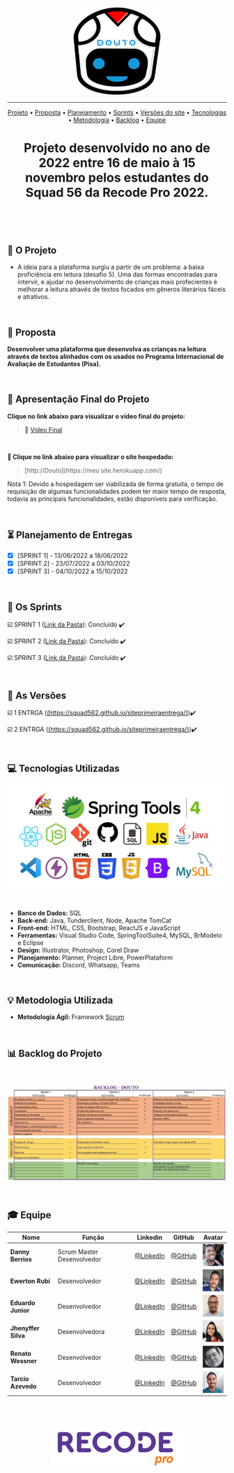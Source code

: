 <br>

<p align="center">
      <img src="/Imagens_Geral/logodouto.png" width="200" height="200">
<p align="center">

<hr>

<p align="center">
  <a href ="#rocket-o-projeto">Projeto</a>  •
  <a href ="#dart-proposta">Proposta</a>  •
  <a href ="#hourglass_flowing_sand-planejamento-de-entregas">Planejamento</a>  •
  <a href ="#calendar-os-sprints">Sprints</a>  •
  <a href ="#camera_flash-as-versões">Versões do site</a>  •
  <a href ="#computer-tecnologias-utilizadas">Tecnologias</a>  •
  <a href ="#bulb-metodologia-utilizada">Metodologia</a>  •
  <a href ="#bar_chart-backlog-do-projeto">Backlog</a>  •
  <a href ="#mortar_board-equipe">Equipe</a>
</p>

<h1 align="center">
  Projeto desenvolvido no ano de 2022 entre 16 de maio à 15 novembro pelos estudantes do Squad 56 da Recode Pro 2022.
<h1 align="center">
<br>
      
## :rocket: O Projeto

* A ideia para a plataforma surgiu a partir de um problema: a baixa proficiência em leitura (desafio 5). Uma das formas encontradas para intervir, e ajudar no desenvolvimento de crianças mais profecientes é melhorar a leitura através de textos focados em gêneros literários
fáceis e atrativos.
</p>
<br>

## :dart: Proposta
**Desenvolver uma plataforma que desenvolva as crianças na leitura através de textos alinhados com os usados no Programa Internacional de Avaliação de Estudantes (Pisa).**
</p>
<br>

## :camera_flash: Apresentação Final do Projeto

**Clique no link abaixo para visualizar o vídeo final do projeto:**  
> :movie_camera: [Vídeo Final](https://www.youtube.com/  )

<br>
      
**:link: Clique no link abaixo para visualizar o site hospedado:**
>  [http://Douto](https://meu site.herokuapp.com/)
      
Nota 1:  Devido a hospedagem ser viabilizada de forma gratuita, o tempo de requisição de algumas funcionalidades podem ter maior tempo de resposta, todavia as principais funcionalidades, estão disponíveis para verificação.
</p>
<br>

## :hourglass_flowing_sand: Planejamento de Entregas
      
- [x] [SPRINT 1] - 13/06/2022 a 18/06/2022
- [x] [SPRINT 2] - 23/07/2022 a 03/10/2022
- [x] [SPRINT 3] - 04/10/2022 a 15/10/2022  
  </p>
  <br>

## :calendar: Os Sprints

☑️ SPRINT 1 ([Link da Pasta](https://github.com/Squad56/Douto/tree/main/SPRINT_01)): Concluído :heavy_check_mark:

☑️ SPRINT 2 ([Link da Pasta](https://github.com/Squad56/Douto/tree/main/SPRINT_02)): Concluído :heavy_check_mark:

☑️ SPRINT 3 ([Link da Pasta](https://github.com/Squad56/Douto/tree/main/SPRINT_03)): Concluído :heavy_check_mark:
      
<br> 

## :camera_flash: As Versões

☑️ 1 ENTRGA ([(https://squad562.github.io/siteprimeiraentrega/)](https://squad562.github.io/siteprimeiraentrega/)):heavy_check_mark:

☑️ 2 ENTRGA ([(https://squad562.github.io/siteprimeiraentrega/)](https://squad561.github.io/sitesegundaentrega/)):heavy_check_mark:

<br> 

## :computer: Tecnologias Utilizadas

<p align="center">
      <img src="/Imagens_Geral/tech.JPG" >      
<p align="center">
</p>
<br>

* **Banco de Dados:** SQL
* **Back-end:** Java, Tunderclient, Node, Apache TomCat                   
* **Front-end:** HTML, CSS, Bootstrap, ReactJS e JavaScript              
* **Ferramentas:** Visual Studio Code, SpringToolSuite4, MySQL, BrModelo e Eclipse
* **Design:** Illustrator, Photoshop, Corel Draw
* **Planejamento:** Planner, Project Libre, PowerPlataform
* **Comunicação:** Discord, Whatsapp, Teams

<br>

## :bulb: Metodologia Utilizada

* **Metodologia Ágil:** Framework [Scrum](https://www.desenvolvimentoagil.com.br/scrum/)

<br>      
      
## :bar_chart: Backlog do Projeto

<br>

<p align="center">
      <img src="/Imagens_Geral/Backlog.jpg" >
<p align="center">
</p>
      
<br>  
      
## :mortar_board: Equipe 

|Nome|Função|Linkedin|GitHub|Avatar|
| -------- |-------- |-------- |-------- |-------- |
|**Danny Berrios**|Scrum Master Desenvolvedor|[@LinkedIn](https://www.linkedin.com/in/danny-berrios/)|[@GitHub](https://github.com/dennyberrios)|<img src = "/Imagens_Geral/danny.jpg" width="50" height="50"/>|
|**Ewerton Rubi**|Desenvolvedor| [@LinkedIn](http://linkedin.com/in/ewerton-rubi/)|[@GitHub](https://github.com/EwertonRAMonteiro)|<img src = "/Imagens_Geral/rubi.png" width="50" height="50"/>|
|**Eduardo Junior**|Desenvolvedor| [@LinkedIn](https://www.linkedin.com/in/eduardo-junior-71049236/)|[@GitHub](https://github.com/eduardojr17)|<img src = "/Imagens_Geral/eduardo.jpeg" width="50" height="50"/>|
|**Jhenyffer Silva**|Desenvolvedora| [@LinkedIn](http://linkedin.com/in/jhenyffer-silva-574297182)|[@GitHub](https://github.com/Jhenyffer368Silva)|<img src = "/Imagens_Geral/jhenyffer.jpeg" width="50" height="50"/>|
|**Renato Wessner**|Desenvolvedor| [@LinkedIn](http://linkedin.com/in/renato-wessner)|[@GitHub](https://github.com/renato-wessmer)|<img src = "/Imagens_Geral/renato.png" width="50" height="50"/>|
|**Tarcio Azevedo**|Desenvolvedor| [@LinkedIn](http://linkedin.com/in/tarcioazevedo)|[@GitHub](https://github.com/TarcioAzevedo)|<img src = "/Imagens_Geral/tarcio.jpeg" width="50" height="50"/>|      
      
<br>

<h1 align="center"> <img src = "Imagens_Geral/recode.png" height="90" /></h1>    
 

